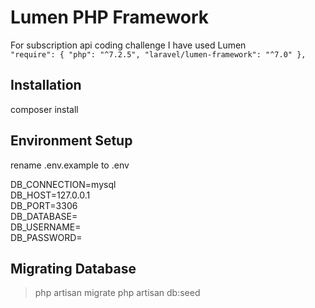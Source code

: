 # Lumen PHP Framework
For subscription api coding challenge I have used Lumen  
    `"require": {
        "php": "^7.2.5",
        "laravel/lumen-framework": "^7.0"
    },`

## Installation
composer install

## Environment Setup
rename .env.example to .env

DB_CONNECTION=mysql  
DB_HOST=127.0.0.1  
DB_PORT=3306  
DB_DATABASE=<dbname>  
DB_USERNAME=<dbuser>  
DB_PASSWORD=<dbpassword>  

## Migrating Database

> php artisan migrate
> php artisan db:seed

